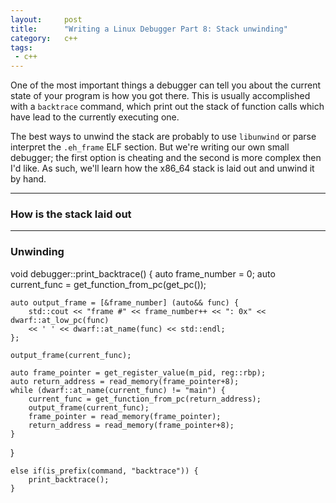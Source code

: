 ```yaml
---
layout:     post
title:      "Writing a Linux Debugger Part 8: Stack unwinding"
category:   c++
tags:
 - c++
---
```


One of the most important things a debugger can tell you about the current state of your program is how you got there. This is usually accomplished with a `backtrace` command, which print out the stack of function calls which have lead to the currently executing one.

The best ways to unwind the stack are probably to use `libunwind` or parse interpret the `.eh_frame` ELF section. But we're writing our own small debugger; the first option is cheating and the second is more complex then I'd like. As such, we'll learn how the x86_64 stack is laid out and unwind it by hand.

------------------------

### How is the stack laid out

------------------------

### Unwinding

void debugger::print_backtrace() {
    auto frame_number = 0;
    auto current_func = get_function_from_pc(get_pc());

    auto output_frame = [&frame_number] (auto&& func) {
        std::cout << "frame #" << frame_number++ << ": 0x" << dwarf::at_low_pc(func)
        << ' ' << dwarf::at_name(func) << std::endl;
    };

    output_frame(current_func);

    auto frame_pointer = get_register_value(m_pid, reg::rbp);
    auto return_address = read_memory(frame_pointer+8);
    while (dwarf::at_name(current_func) != "main") {
        current_func = get_function_from_pc(return_address);
        output_frame(current_func);
        frame_pointer = read_memory(frame_pointer);
        return_address = read_memory(frame_pointer+8);
    }
}

    else if(is_prefix(command, "backtrace")) {
        print_backtrace();
    }
